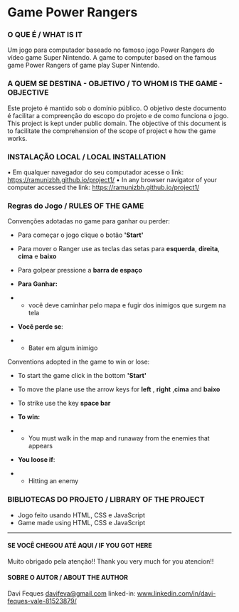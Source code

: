 # Game Power Rangers


### O QUE É / WHAT IS IT
Um jogo para computador baseado no famoso jogo Power Rangers do vídeo game Super Nintendo.
A game to computer based on the famous game Power Rangers of game play Super Nintendo.

### A QUEM SE DESTINA - OBJETIVO / TO WHOM IS THE GAME - OBJECTIVE 
Este projeto é mantido sob o domínio público. O objetivo deste documento é facilitar a compreenção do escopo do projeto e de como funciona o jogo.
This project is kept under public domain. The objective of this document is to facilitate the comprehension of the scope of project e how the game works. 

### INSTALAÇÃO LOCAL / LOCAL INSTALLATION 

• Em qualquer navegador do seu computador acesse o link: https://ramunizbh.github.io/project1/
• In any browser navigator of your computer accessed the link: https://ramunizbh.github.io/project1/

### Regras do Jogo / RULES OF THE GAME
Convenções adotadas no game para ganhar ou perder:
* Para começar o jogo clique o botão **'Start'**
* Para mover o Ranger use as teclas das setas para **esquerda**,  **direita**, **cima**  e **baixo**
* Para golpear pressione a **barra de espaço**
* **Para Ganhar:**
* * você deve caminhar pelo mapa e fugir dos inimigos que surgem na tela

* **Você perde se**:
* * Bater em algum inimigo

Conventions adopted in the game to win or lose:
* To start the game click in the bottom **'Start'**
* To move the plane use the arrow keys for  **left** ,  **right** ,**cima**  and **baixo**
* To strike use the key **space bar**
* **To win:**
* * You must walk in the map and runaway from the enemies that appears

* **You loose if**:
* * Hitting an enemy


### BIBLIOTECAS DO PROJETO / LIBRARY OF THE PROJECT

* Jogo feito usando HTML, CSS e JavaScript
* Game made using HTML, CSS e JavaScript


----------------------------

#### SE VOCÊ CHEGOU ATÉ AQUI / IF YOU GOT HERE
Muito obrigado pela atenção!! 
Thank you very much for you atencion!! 

#### SOBRE O AUTOR / ABOUT THE AUTHOR
Davi Feques
davifeva@gmail.com
linked-in: www.linkedin.com/in/davi-feques-vale-81523879/